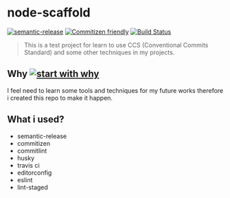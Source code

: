 # node-scaffold

[![semantic-release](https://img.shields.io/badge/%20%20%F0%9F%93%A6%F0%9F%9A%80-semantic--release-e10079.svg)](https://github.com/semantic-release/semantic-release) [![Commitizen friendly](https://img.shields.io/badge/commitizen-friendly-brightgreen.svg)](http://commitizen.github.io/cz-cli/) [![Build Status](https://travis-ci.org/ridvanaltun/node-scaffold.png?branch=master)](https://travis-ci.org/ridvanaltun/node-scaffold)

> This is a test project for learn to use CCS (Conventional Commits Standard) and some other techniques in my projects.

## Why [![start with why](https://img.shields.io/badge/start%20with-why%3F-brightgreen.svg?style=flat)](http://www.ted.com/talks/simon_sinek_how_great_leaders_inspire_action)

I feel need to learn some tools and techniques for my future works therefore i created this repo to make it happen.

## What i used?

- semantic-release
- commitizen
- commitlint
- husky
- travis ci
- editorconfig
- eslint
- lint-staged
